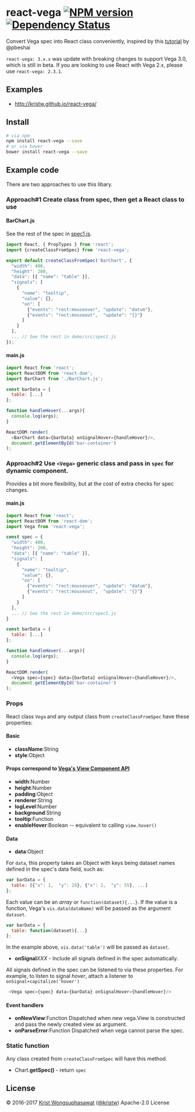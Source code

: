 <!--**Introduction**-->
<!--| [API Reference](https://github.com/kristw/react-vega/blob/master/docs/api.md)-->
<!--| [Demo](https://kristw.github.io/react-vega)-->

# react-vega [![NPM version][npm-image]][npm-url] [![Dependency Status][daviddm-image]][daviddm-url]

<!--[![Build Status][travis-image]][travis-url]-->

Convert Vega spec into React class conveniently, inspired by this [tutorial](https://medium.com/@pbesh/react-and-vega-an-alternative-visualization-example-cd76e07dc1cd#.omslw1xy8) by @pbeshai

`react-vega: 3.x.x` was update with breaking changes to support Vega 3.0, which is still in beta.
If you are looking to use React with Vega 2.x, please use `react-vega: 2.3.1`.

## Examples

- http://kristw.github.io/react-vega/

## Install

```bash
# via npm
npm install react-vega --save
# or via bower
bower install react-vega --save
```

## Example code

There are two approaches to use this libary.

### Approach#1 Create class from spec, then get a React class to use

#### BarChart.js

See the rest of the spec in [spec1.js](demo/src/spec1.js).

```javascript
import React, { PropTypes } from 'react';
import {createClassFromSpec} from 'react-vega';

export default createClassFromSpec('BarChart', {
  "width": 400,
  "height": 200,
  "data": [{ "name": "table" }],
  "signals": [
    {
      "name": "tooltip",
      "value": {},
      "on": [
        {"events": "rect:mouseover", "update": "datum"},
        {"events": "rect:mouseout",  "update": "{}"}
      ]
    }
  ],
  ... // See the rest in demo/src/spec1.js
});
```

#### main.js

```javascript
import React from 'react';
import ReactDOM from 'react-dom';
import BarChart from './BarChart.js';

const barData = {
  table: [...]
};

function handleHover(...args){
  console.log(args);
}

ReactDOM.render(
  <BarChart data={barData} onSignalHover={handleHover}/>,
  document.getElementById('bar-container')
);
```

### Approach#2 Use `<Vega>` generic class and pass in `spec` for dynamic component.

Provides a bit more flexibility, but at the cost of extra checks for spec changes.

#### main.js

```javascript
import React from 'react';
import ReactDOM from 'react-dom';
import Vega from 'react-vega';

const spec = {
  "width": 400,
  "height": 200,
  "data": [{ "name": "table" }],
  "signals": [
    {
      "name": "tooltip",
      "value": {},
      "on": [
        {"events": "rect:mouseover", "update": "datum"},
        {"events": "rect:mouseout",  "update": "{}"}
      ]
    }
  ],
  ... // See the rest in demo/src/spec1.js
}

const barData = {
  table: [...]
};

function handleHover(...args){
  console.log(args);
}

ReactDOM.render(
  <Vega spec={spec} data={barData} onSignalHover={handleHover}/>,
  document.getElementById('bar-container')
);
```

### Props

React class `Vega` and any output class from `createClassFromSpec` have these properties:

#### Basic

- **className**:String
- **style**:Object

#### Props correspond to [Vega's View Component API](https://github.com/vega/vega/wiki/Runtime#view-component-api)

- **width**:Number
- **height**:Number
- **padding**:Object
- **renderer**:String
- **logLevel**:Number
- **background**:String
- **tooltip**:Function
- **enableHover**:Boolean -- equivalent to calling `view.hover()`

#### Data

- **data**:Object

For `data`, this property takes an Object with keys being dataset names defined in the spec's data field, such as:

```javascript
var barData = {
  table: [{"x": 1,  "y": 28}, {"x": 2,  "y": 55}, ...]
};
```

Each value can be an *array* or `function(dataset){...}`. If the value is a function, Vega's `vis.data(dataName)` will be passed as the argument `dataset`.

```javascript
var barData = {
  table: function(dataset){...}
};
```
In the example above, `vis.data('table')` will be passed as `dataset`.

- **onSignal***XXX* - Include all signals defined in the spec automatically.

All signals defined in the spec can be listened to via these properties.
For example, to listen to signal *hover*, attach a listener to `onSignal+capitalize('hover')`

```javascript
 <Vega spec={spec} data={barData} onSignalHover={handleHover}/>
```

#### Event handlers

- **onNewView**:Function Dispatched when new vega.View is constructed and pass the newly created view as argument.
- **onParseError**:Function Dispatched when vega cannot parse the spec.

### Static function

Any class created from `createClassFromSpec` will have this method.

- Chart.**getSpec()** - return `spec`

## License

© 2016-2017 [Krist Wongsuphasawat](http://kristw.yellowpigz.com)  ([@kristw](https://twitter.com/kristw)) Apache-2.0 License

[npm-image]: https://badge.fury.io/js/react-vega.svg
[npm-url]: https://npmjs.org/package/react-vega
[travis-image]: https://travis-ci.org/kristw/react-vega.svg?branch=master
[travis-url]: https://travis-ci.org/kristw/react-vega
[daviddm-image]: https://david-dm.org/kristw/react-vega.svg?theme=shields.io
[daviddm-url]: https://david-dm.org/kristw/react-vega